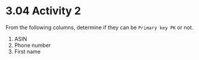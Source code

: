 # 3.04 Activity 2

From the following columns, determine if they can be `Primary key PK` or not.

1. ASIN
2. Phone number
3. First name